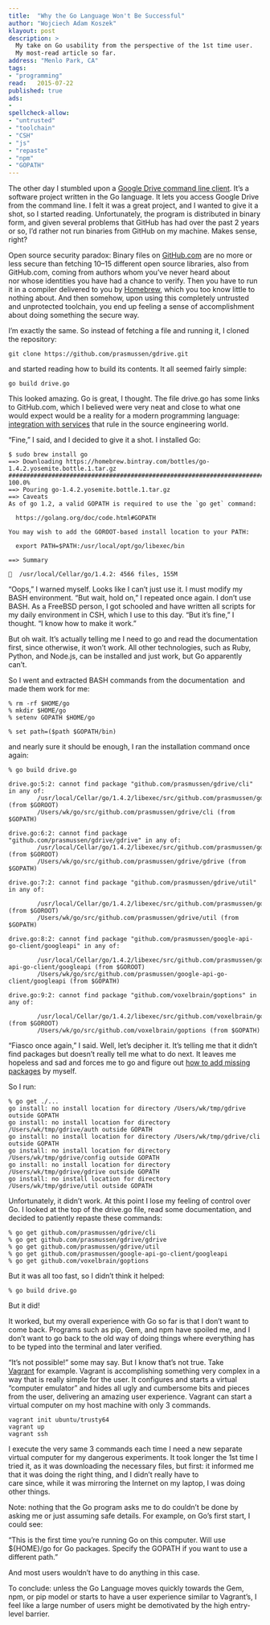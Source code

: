 ```yaml
---
title:	"Why the Go Language Won't Be Successful"
author: "Wojciech Adam Koszek"
klayout: post
description: >
  My take on Go usability from the perspective of the 1st time user.
  My most-read article so far.
address: "Menlo Park, CA"
tags:
- "programming"
read:	2015-07-22
published: true
ads:
- 
spellcheck-allow:
- "untrusted"
- "toolchain"
- "CSH"
- "js"
- "repaste"
- "npm"
- "GOPATH"
---
```



The other day I stumbled upon a [Google Drive command line client](https://www.google.com/url?q=https%3A%2F%2Fgithub.com%2Fprasmussen%2Fgdrive&sa=D&sntz=1&usg=AFQjCNGAiYDSR3UBgK6bT9wAoUSUPQrd-A). It’s a software project written in the Go language. It lets you access Google Drive from the command line. I felt it was a great project, and I wanted to give it a shot, so I started reading. Unfortunately, the program is distributed in binary form, and given several problems that GitHub has had over the past 2 years or so, I’d rather not run binaries from GitHub on my machine. Makes sense, right?

Open source security paradox: Binary files on [GitHub.com](https://www.google.com/url?q=https%3A%2F%2Fgithub.com%2F&sa=D&sntz=1&usg=AFQjCNHReqsuKT6C86HcgL4TbSevF24rxQ) are no more or less secure than fetching 10–15 different open source libraries, also from GitHub.com, coming from authors whom you’ve never heard about nor whose identities you have had a chance to verify. Then you have to run it in a compiler delivered to you by [Homebrew](http://www.google.com/url?q=http%3A%2F%2Fbrew.sh%2F&sa=D&sntz=1&usg=AFQjCNHrrshO8z0224JXLROZjA2WKmARsg), which you too know little to nothing about. And then somehow, upon using this completely untrusted and unprotected toolchain, you end up feeling a sense of accomplishment about doing something the secure way.

I’m exactly the same. So instead of fetching a file and running it, I cloned the repository:

~~~ terminal
git clone https://github.com/prasmussen/gdrive.git
~~~

and started reading how to build its contents. It all seemed fairly simple:

~~~ terminal
go build drive.go
~~~

This looked amazing. Go is great, I thought. The file drive.go has some links to GitHub.com, which I believed were very neat and close to what one would expect would be a reality for a modern programming language: [integration with services](http://golang.org/doc/code.html) that rule in the source engineering world.

“Fine,” I said, and I decided to give it a shot. I installed Go:

~~~ terminal
$ sudo brew install go
==> Downloading https://homebrew.bintray.com/bottles/go-1.4.2.yosemite.bottle.1.tar.gz
######################################################################## 100.0%
==> Pouring go-1.4.2.yosemite.bottle.1.tar.gz
==> Caveats
As of go 1.2, a valid GOPATH is required to use the `go get` command:

  https://golang.org/doc/code.html#GOPATH

You may wish to add the GOROOT-based install location to your PATH:

  export PATH=$PATH:/usr/local/opt/go/libexec/bin

==> Summary

🍺  /usr/local/Cellar/go/1.4.2: 4566 files, 155M
~~~

“Oops,” I warned myself. Looks like I can’t just use it. I must modify my BASH environment. “But wait, hold on,” I repeated once again. I don’t use BASH. As a FreeBSD person, I got schooled and have written all scripts for my daily environment in CSH, which I use to this day. “But it’s fine,” I thought. “I know how to make it work.”

But oh wait. It’s actually telling me I need to go and read the documentation first, since otherwise, it won’t work. All other technologies, such as Ruby, Python, and Node.js, can be installed and just work, but Go apparently can’t.

So I went and extracted BASH commands from the documentation  and made them work for me:

~~~ terminal
% rm -rf $HOME/go
% mkdir $HOME/go
% setenv GOPATH $HOME/go

% set path=($path $GOPATH/bin)
~~~

and nearly sure it should be enough, I ran the installation command once again:

~~~ terminal
% go build drive.go

drive.go:5:2: cannot find package "github.com/prasmussen/gdrive/cli" in any of:
        /usr/local/Cellar/go/1.4.2/libexec/src/github.com/prasmussen/gdrive/cli (from $GOROOT)
        /Users/wk/go/src/github.com/prasmussen/gdrive/cli (from $GOPATH)

drive.go:6:2: cannot find package "github.com/prasmussen/gdrive/gdrive" in any of:
        /usr/local/Cellar/go/1.4.2/libexec/src/github.com/prasmussen/gdrive/gdrive (from $GOROOT)
        /Users/wk/go/src/github.com/prasmussen/gdrive/gdrive (from $GOPATH)

drive.go:7:2: cannot find package "github.com/prasmussen/gdrive/util" in any of:

        /usr/local/Cellar/go/1.4.2/libexec/src/github.com/prasmussen/gdrive/util (from $GOROOT)
        /Users/wk/go/src/github.com/prasmussen/gdrive/util (from $GOPATH)

drive.go:8:2: cannot find package "github.com/prasmussen/google-api-go-client/googleapi" in any of:

        /usr/local/Cellar/go/1.4.2/libexec/src/github.com/prasmussen/google-api-go-client/googleapi (from $GOROOT)
        /Users/wk/go/src/github.com/prasmussen/google-api-go-client/googleapi (from $GOPATH)

drive.go:9:2: cannot find package "github.com/voxelbrain/goptions" in any of:

        /usr/local/Cellar/go/1.4.2/libexec/src/github.com/voxelbrain/goptions (from $GOROOT)
        /Users/wk/go/src/github.com/voxelbrain/goptions (from $GOPATH)

~~~

“Fiasco once again,” I said. Well, let’s decipher it. It’s telling me that it didn’t find packages but doesn’t really tell me what to do next. It leaves me hopeless and sad and forces me to go and figure out [how to add missing packages](https://www.google.com/url?q=https%3A%2F%2Fcoderwall.com%2Fp%2Farxtja%2Finstall-all-go-project-dependencies-in-one-command&sa=D&sntz=1&usg=AFQjCNEzp09ZaM354aAit0fncD2yzu93Pg) by myself.

So I run:

~~~ terminal
% go get ./...
go install: no install location for directory /Users/wk/tmp/gdrive outside GOPATH
go install: no install location for directory /Users/wk/tmp/gdrive/auth outside GOPATH
go install: no install location for directory /Users/wk/tmp/gdrive/cli outside GOPATH
go install: no install location for directory /Users/wk/tmp/gdrive/config outside GOPATH
go install: no install location for directory /Users/wk/tmp/gdrive/gdrive outside GOPATH
go install: no install location for directory /Users/wk/tmp/gdrive/util outside GOPATH
~~~

Unfortunately, it didn’t work. At this point I lose my feeling of control over Go. I looked at the top of the drive.go file, read some documentation, and decided to patiently repaste these commands:

~~~ terminal
% go get github.com/prasmussen/gdrive/cli
% go get github.com/prasmussen/gdrive/gdrive
% go get github.com/prasmussen/gdrive/util
% go get github.com/prasmussen/google-api-go-client/googleapi
% go get github.com/voxelbrain/goptions
~~~

But it was all too fast, so I didn’t think it helped:

~~~ terminal
% go build drive.go
~~~

But it did!

It worked, but my overall experience with Go so far is that I don’t want to come back. Programs such as pip, Gem, and npm have spoiled me, and I don’t want to go back to the old way of doing things where everything has to be typed into the terminal and later verified.

“It’s not possible!” some may say. But I know that’s not true. Take [Vagrant](https://www.vagrantup.com/) for example. Vagrant is accomplishing something very complex in a way that is really simple for the user. It configures and starts a virtual “computer emulator” and hides all ugly and cumbersome bits and pieces from the user, delivering an amazing user experience. Vagrant can start a virtual computer on my host machine with only 3 commands.

~~~ terminal
vagrant init ubuntu/trusty64
vagrant up
vagrant ssh
~~~

I execute the very same 3 commands each time I need a new separate virtual computer for my dangerous experiments. It took longer the 1st time I tried it, as it was downloading the necessary files, but first: it informed me that it was doing the right thing, and I didn’t really have to care since, while it was mirroring the Internet on my laptop, I was doing other things.

Note: nothing that the Go program asks me to do couldn’t be done by asking me or just assuming safe details. For example, on Go’s first start, I could see:

“This is the first time you’re running Go on this computer. Will use ${HOME}/go for Go packages. Specify the GOPATH if you want to use a different path.”

And most users wouldn’t have to do anything in this case.

To conclude: unless the Go Language moves quickly towards the Gem, npm, or pip model or starts to have a user experience similar to Vagrant’s, I feel like a large number of users might be demotivated by the high entry-level barrier.
